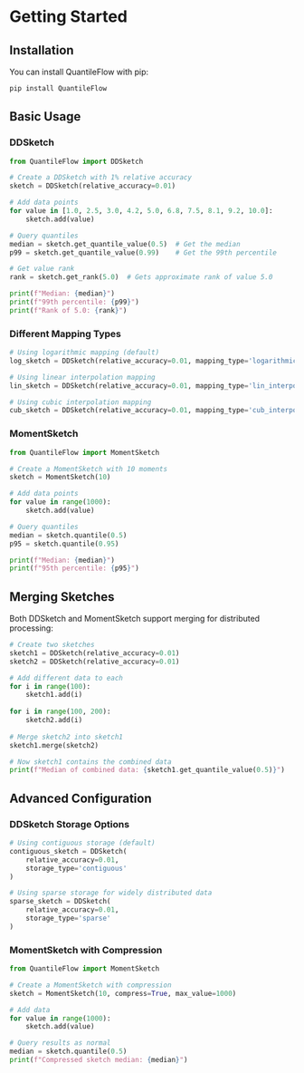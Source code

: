 # Getting Started

## Installation

You can install QuantileFlow with pip:

```bash
pip install QuantileFlow
```

## Basic Usage

### DDSketch

```python
from QuantileFlow import DDSketch

# Create a DDSketch with 1% relative accuracy
sketch = DDSketch(relative_accuracy=0.01)

# Add data points
for value in [1.0, 2.5, 3.0, 4.2, 5.0, 6.8, 7.5, 8.1, 9.2, 10.0]:
    sketch.add(value)

# Query quantiles
median = sketch.get_quantile_value(0.5)  # Get the median
p99 = sketch.get_quantile_value(0.99)    # Get the 99th percentile

# Get value rank
rank = sketch.get_rank(5.0)  # Gets approximate rank of value 5.0

print(f"Median: {median}")
print(f"99th percentile: {p99}")
print(f"Rank of 5.0: {rank}")
```

### Different Mapping Types

```python
# Using logarithmic mapping (default)
log_sketch = DDSketch(relative_accuracy=0.01, mapping_type='logarithmic')

# Using linear interpolation mapping
lin_sketch = DDSketch(relative_accuracy=0.01, mapping_type='lin_interpol')

# Using cubic interpolation mapping
cub_sketch = DDSketch(relative_accuracy=0.01, mapping_type='cub_interpol')
```

### MomentSketch

```python
from QuantileFlow import MomentSketch

# Create a MomentSketch with 10 moments
sketch = MomentSketch(10)

# Add data points
for value in range(1000):
    sketch.add(value)

# Query quantiles
median = sketch.quantile(0.5)
p95 = sketch.quantile(0.95)

print(f"Median: {median}")
print(f"95th percentile: {p95}")
```

## Merging Sketches

Both DDSketch and MomentSketch support merging for distributed processing:

```python
# Create two sketches
sketch1 = DDSketch(relative_accuracy=0.01)
sketch2 = DDSketch(relative_accuracy=0.01)

# Add different data to each
for i in range(100):
    sketch1.add(i)
    
for i in range(100, 200):
    sketch2.add(i)
    
# Merge sketch2 into sketch1
sketch1.merge(sketch2)

# Now sketch1 contains the combined data
print(f"Median of combined data: {sketch1.get_quantile_value(0.5)}")
```

## Advanced Configuration

### DDSketch Storage Options

```python
# Using contiguous storage (default)
contiguous_sketch = DDSketch(
    relative_accuracy=0.01,
    storage_type='contiguous'
)

# Using sparse storage for widely distributed data
sparse_sketch = DDSketch(
    relative_accuracy=0.01,
    storage_type='sparse'
)
```

### MomentSketch with Compression

```python
from QuantileFlow import MomentSketch

# Create a MomentSketch with compression
sketch = MomentSketch(10, compress=True, max_value=1000)

# Add data
for value in range(1000):
    sketch.add(value)

# Query results as normal
median = sketch.quantile(0.5)
print(f"Compressed sketch median: {median}")
```